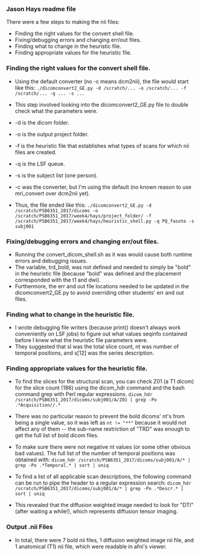 ### Jason Hays readme file
There were a few steps to making the nii files:
* Finding the right values for the convert shell file.
* Fixing/debugging errors and changing err/out files.
 * Finding what to change in the heuristic file.
  * Finding appropriate values for the heuristic file.

### Finding the right values for the convert shell file.
* Using the default converter (no -c means dcm2nii), the file would start like this:
`./dicomconvert2_GE.py -d /scratch/... -o /scratch/... -f /scratch/... -q ... -s ...`

* This step involved looking into the dicomconvert2_GE.py file to double check what the parameters were.
 * -d is the dicom folder.
 * -o is the output project folder.
 * -f is the heuristic file that establishes what types of scans for which nii files are created.
 * -q is the LSF queue.
 * -s is the subject list (one person).
 * -c was the converter, but I'm using the default (no known reason to use mri_convert over dcm2nii yet).

* Thus, the file ended like this:
`./dicomconvert2_GE.py -d /scratch/PSB6351_2017/dicoms -o /scratch/PSB6351_2017/week4/hays/project_folder/ -f /scratch/PSB6351_2017/week4/hays/heuristic_shell.py -q PQ_fasoto -s subj001`

### Fixing/debugging errors and changing err/out files.
* Running the convert_dicom_shell.sh as it was would cause both runtime errors and debugging issues.
 * The variable, trd_bold, was not defined and needed to simply be "bold" in the heuristic file (because "bold" was defined and the placement corresponded with the t1 and dwi).
 * Furthermore, the err and out file locations needed to be updated in the dicomconvert2_GE.py to avoid overriding other students' err and out files.

### Finding what to change in the heuristic file.
* I wrote debugging file writers (because print() doesn't always work conveniently on LSF jobs) to figure out what values seqinfo contained before I knew what the heuristic file parameters were.
 * They suggested that sl was the total slice count, nt was number of temporal positions, and s[12] was the series description.

### Finding appropriate values for the heuristic file.
* To find the slices for the structural scan, you can check Z01 (a T1 dicom) for the slice count (186) using the dicom_hdr command and the bash command grep with Perl regular expressions.
`dicom_hdr /scratch/PSB6351_2017/dicoms/subj001/A/Z01 | grep -Po .*Acquisition//.*`

* There was no particular reason to prevent the bold dicoms' nt's from being a single value, so it was left as `nt != "**"` because it would not affect any of them -- the sub-name restriction of "TRD" was enough to get the full list of bold dicom files.
 * To make sure there were not negative nt values (or some other obvious bad values).  The full list of the number of temporal positions was obtained with:
 `dicom_hdr /scratch/PSB6351_2017/dicoms/subj001/A/* | grep -Po .*Temporal.* | sort | uniq`

* To find a list of all applicable scan descriptions, the following command can be run to pipe the header to a regular expression search:
`dicom_hdr /scratch/PSB6351_2017/dicoms/subj001/A/* | grep -Po .*Descr.* | sort | uniq`
 * This revealed that the diffusion weighted image needed to look for "DTI" (after waiting a while!), which represents diffusion tensor imaging.

### Output .nii Files
* In total, there were 7 bold nii files, 1 diffusion weighted image nii file, and 1 anatomical (T1) nii file, which were readable in afni's viewer.

